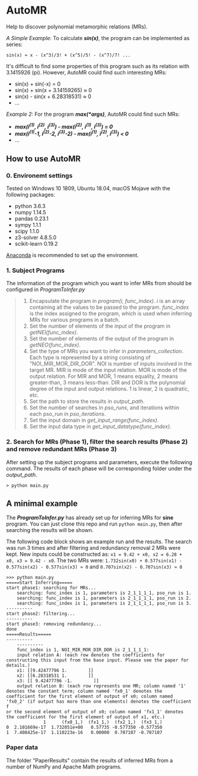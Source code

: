 # AutoMR
Help to discover polynomial metamorphic relations (MRs).

_A Simple Example:_ To calculate ___sin(x)___, the program can be implemented as series:
```
sin(x) ≈ x - (x^3)/3! + (x^5)/5! - (x^7)/7! ...
```

It's difficult to find some properties of this program such as its relation with 3.1415926 (pi). However, AutoMR could find such interesting MRs: 
- sin(x) + sin(-x) = 0
- sin(x) + sin(x + 3.14159265) ≈ 0
- sin(x) - sin(x + 6.28318531) ≈ 0
- ...

_Example 2:_ For the program ___max(*args)___, AutoMR could find such MRs: 
- ___max(i<sup>(1)</sup>, i<sup>(2)</sup>, i<sup>(3)</sup>) - max(i<sup>(2)</sup>, i<sup>(1)</sup>, i<sup>(3)</sup>) = 0___
- ___max(i<sup>(1)</sup>-1, i<sup>(2)</sup>-2, i<sup>(3)</sup>-2) - max(i<sup>(1)</sup>, i<sup>(2)</sup>, i<sup>(3)</sup>) < 0___
- ...

## How to use AutoMR

### 0. Environemt settings
Tested on Windows 10 1809, Ubuntu 18.04, macOS Mojave with the following packages:
* python 3.6.3
* numpy 1.14.5
* pandas 0.23.1
* sympy 1.1.1
* scipy 1.1.0
* z3-solver 4.8.5.0
* scikit-learn 0.19.2

[Anaconda](https://www.anaconda.com/what-is-anaconda) is recommended to set up the environment.

### 1. Subject Programs

The information of the program which you want to infer MRs from should be configured in _ProgramToInfer.py_
> 1. Encapsulate the program in _program(i, func_index)_. _i_ is an array containing all the values to be passed to the program. _func_index_ is the index assigned to the program, which is used when inferring MRs for various programs in a batch.
> 2. Set the number of elements of the input of the program in _getNEI(func_index)_.
> 3. Set the number of elements of the output of the program in _getNEO(func_index)_.
> 5. Set the type of MRs you want to infer in _parameters_collection_. Each type is represented by a string consisting of "NOI_MIR_MOR_DIR_DOR". NOI is number of inputs involved in the target MR. MIR is mode of the input relation. MOR is mode of the output relation. For MIR and MOR, 1 means equality, 2 means greater-than, 3 means less-than. DIR and DOR is the polynomial degree of the input and output relations. 1 is linear, 2 is quadratic, etc.
> 6. Set the path to store the results in _output_path_.
> 7. Set the number of searches in _pso_runs_, and iterations within each pso_run in _pso_iterations_.
> 8. Set the input domain in _get_input_range(func_index)_.
> 9. Set the input data type in _get_input_datatype(func_index)_.

### 2. Search for MRs (Phase 1), filter the search results (Phase 2) and remove redundant MRs (Phase 3)
After setting up the subject programs and parameters, execute the following command. The results of each phase will be corresponding folder under the _output_path_.
```
> python main.py
```

## A minimal example
The ___ProgramToInfer.py___ has already set up for inferring MRs for __sine__ program. You can just clone this repo and run `python main.py`, then after searching the results will be shown.

The following code block shows an example run and the results. The search was run 3 times and after filtering and redundancy removal 2 MRs were kept. New inputs could be constructed as: `x1 = 9.42 + x0, x2 = 6.28 + x0, x3 = 9.42 - x0`. The two MRs were: `1.732sin(x0) + 0.577sin(x1) - 0.577sin(x2) - 0.577sin(x3) ≈ 0` and `0.707sin(x2) - 0.707sin(x3) ≈ 0`

```
>>> python main.py
=====Start Inferring=====
start phase1: searching for MRs...
    searching: func_index is 1, parameters is 2_1_1_1_1, pso_run is 1.
    searching: func_index is 1, parameters is 2_1_1_1_1, pso_run is 2.
    searching: func_index is 1, parameters is 2_1_1_1_1, pso_run is 3.
----------
start phase2: filtering...
----------
start phase3: removing redundancy...
done
=====Results=====
----------
    ----------
    func_index is 1, NOI_MIR_MOR_DIR_DOR is 2_1_1_1_1:
    input relation A: (each row denotes the coefficients for constructing this input from the base input. Please see the paper for details.)
    x1: [[9.42477796 1.        ]]
    x2: [[6.28318531 1.        ]]
    x3: [[ 9.42477796 -1.        ]]
    output relation B: (each row represents one MR; column named '1' denotes the constant term; column named 'fx0_1' denotes the coefficient for the first element of output of x0; column named 'fx0_2' (if output has more than one elements) denotes the coefficient f
or the second element of output of x0; column named 'fx1_1' denotes the coefficient for the first element of output of x1, etc.)
              1      (fx0_1,)  (fx1_1,)  (fx2_1,)  (fx3_1,)
0  2.101669e-17  1.732051e+00   0.57735 -0.577350 -0.577350
1  7.408425e-17  1.110223e-16   0.00000  0.707107 -0.707107
```

### Paper data
The folder "PaperResults" contain the results of inferred MRs from a number of NumPy and Apache Math programs.
